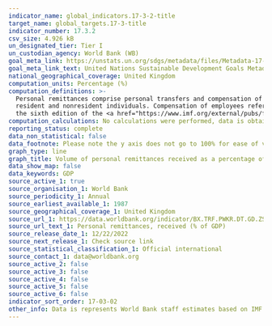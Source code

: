 ```yaml
---
indicator_name: global_indicators.17-3-2-title
target_name: global_targets.17-3-title
indicator_number: 17.3.2
csv_size: 4.926 kB
un_designated_tier: Tier I
un_custodian_agency: World Bank (WB)
goal_meta_link: https://unstats.un.org/sdgs/metadata/files/Metadata-17-03-02.pdf
goal_meta_link_text: United Nations Sustainable Development Goals Metadata (PDF 207 KB)
national_geographical_coverage: United Kingdom
computation_units: Percentage (%)
computation_definitions: >-
  Personal remittances comprise personal transfers and compensation of employees. Personal transfers consist of all current transfers in cash or in kind made or received by resident households to or from nonresident households. Personal transfers thus include all current transfers between
  resident and nonresident individuals. Compensation of employees refers to the income of border, seasonal, and other short-term workers who are employed in an economy where they are not resident and of residents employed by nonresident entities. Data are the sum of two items defined in
  the sixth edition of the <a href="https://www.imf.org/external/pubs/ft/bop/2007/pdf/bpm6.pdf">IMF's Balance of Payments Manual</a> - personal transfers and compensation of employees.
computation_calculations: No calculations were performed, data is obtained is a ready format from the source
reporting_status: complete
data_non_statistical: false
data_footnote: Please note the y axis does not go to 100% for ease of visualisation
graph_type: line
graph_title: Volume of personal remittances received as a percentage of GDP
data_show_map: false
data_keywords: GDP
source_active_1: true
source_organisation_1: World Bank
source_periodicity_1: Annual
source_earliest_available_1: 1987
source_geographical_coverage_1: United Kingdom
source_url_1: https://data.worldbank.org/indicator/BX.TRF.PWKR.DT.GD.ZS
source_url_text_1: Personal remittances, received (% of GDP)
source_release_date_1: 12/22/2022
source_next_release_1: Check source link
source_statistical_classification_1: Official international
source_contact_1: data@worldbank.org
source_active_2: false
source_active_3: false
source_active_4: false
source_active_5: false
source_active_6: false
indicator_sort_order: 17-03-02
other_info: Data is represents World Bank staff estimates based on IMF balance of payments data, and World Bank and OECD GDP estimates Data follows the UN specification for this indicator. This indicator has been identified in collaboration with topic experts.
---
```

